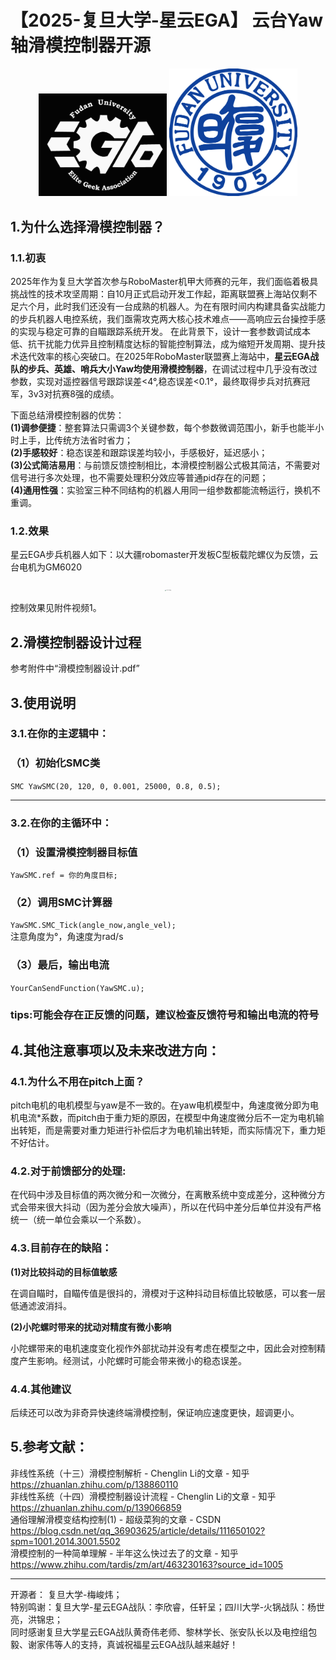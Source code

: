 # 【2025-复旦大学-星云EGA】 云台Yaw轴滑模控制器开源
<div align=center><img src="logo新_窄边.png" alt="logo新_窄边.png" style="zoom:20%;" />
<img src="R.png" alt="R.png" style="zoom:20%;" /> </div>

## 1.为什么选择滑模控制器？
### 1.1.初衷
​	2025年作为复旦大学首次参与RoboMaster机甲大师赛的元年，我们面临着极具挑战性的技术攻坚周期：自10月正式启动开发工作起，距离联盟赛上海站仅剩不足六个月，此时我们还没有一台成熟的机器人。为在有限时间内构建具备实战能力的步兵机器人电控系统，我们亟需攻克两大核心技术难点——高响应云台操控手感的实现与稳定可靠的自瞄跟踪系统开发。 在此背景下，设计一套参数调试成本低、抗干扰能力优异且控制精度达标的智能控制算法，成为缩短开发周期、提升技术迭代效率的核心突破口。在2025年RoboMaster联盟赛上海站中，**星云EGA战队的步兵、英雄、哨兵大小Yaw均使用滑模控制器**，在调试过程中几乎没有改过参数，实现对遥控器信号跟踪误差<4°,稳态误差<0.1°，最终取得步兵对抗赛冠军，3v3对抗赛8强的成绩。  

下面总结滑模控制器的优势：  
**(1)调参便捷**：整套算法只需调3个关键参数，每个参数微调范围小，新手也能半小时上手，比传统方法省时省力；   
**(2)手感较好**：稳态误差和跟踪误差均较小，手感极好，延迟感小；  
**(3)公式简洁易用**：与前馈反馈控制相比，本滑模控制器公式极其简洁，不需要对信号进行多次处理，也不需要处理积分效应等普通pid存在的问题；  
**(4)通用性强**：实验室三种不同结构的机器人用同一组参数都能流畅运行，换机不重调。

### 1.2.效果
星云EGA步兵机器人如下：以大疆robomaster开发板C型板载陀螺仪为反馈，云台电机为GM6020

<div align=center><img src="1130751.jpg" alt="1130751.jpg" style="zoom:10%;"/></div>

控制效果见附件视频1。

## 2.滑模控制器设计过程
参考附件中“滑模控制器设计.pdf”

## 3.使用说明
### 3.1.在你的主逻辑中：
### （1）初始化SMC类
`SMC YawSMC(20, 120, 0, 0.001, 25000, 0.8, 0.5); `

****
### 3.2.在你的主循环中：
### （1）设置滑模控制器目标值
`YawSMC.ref = 你的角度目标;`
### （2）调用SMC计算器
`YawSMC.SMC_Tick(angle_now,angle_vel);`  
注意角度为°，角速度为rad/s
### （3）最后，输出电流
`YourCanSendFunction(YawSMC.u);`
### tips:可能会存在正反馈的问题，建议检查反馈符号和输出电流的符号
## 4.其他注意事项以及未来改进方向：
### 4.1.为什么不用在pitch上面？

​	pitch电机的电机模型与yaw是不一致的。在yaw电机模型中，角速度微分即为电机电流*系数，而pitch由于重力矩的原因，在模型中角速度微分后不一定为电机输出转矩，而是需要对重力矩进行补偿后才为电机输出转矩，而实际情况下，重力矩不好估计。

### 4.2.对于前馈部分的处理:

​	在代码中涉及目标值的两次微分和一次微分，在离散系统中变成差分，这种微分方式会带来很大抖动（因为差分会放大噪声），所以在代码中差分后单位并没有严格统一（统一单位会乘以一个系数）。

### 4.3.目前存在的缺陷：
**(1)对比较抖动的目标值敏感**  

在调自瞄时，自瞄传值是很抖的，滑模对于这种抖动目标值比较敏感，可以套一层低通滤波消抖。

**(2)小陀螺时带来的扰动对精度有微小影响**

小陀螺带来的电机速度变化视作外部扰动并没有考虑在模型之中，因此会对控制精度产生影响。经测试，小陀螺时可能会带来微小的稳态误差。

### 4.4.其他建议

后续还可以改为非奇异快速终端滑模控制，保证响应速度更快，超调更小。

## 5.参考文献：
非线性系统（十三）滑模控制解析 - Chenglin Li的文章 - 知乎
https://zhuanlan.zhihu.com/p/138860110  
非线性系统（十四）滑模控制器设计流程 - Chenglin Li的文章 - 知乎
https://zhuanlan.zhihu.com/p/139066859  
通俗理解滑模变结构控制(1) - 超级菜狗的文章 - CSDN
https://blog.csdn.net/qq_36903625/article/details/111650102?spm=1001.2014.3001.5502  
滑模控制的一种简单理解 - 半年这么快过去了的文章 - 知乎 
https://www.zhihu.com/tardis/zm/art/463230163?source_id=1005
****
开源者： 复旦大学-梅峻炜；  
特别鸣谢：复旦大学-星云EGA战队：李欣睿，任轩呈；四川大学-火锅战队：杨世亮，洪锦忠；  
同时感谢复旦大学星云EGA战队黄奇伟老师、黎林学长、张安队长以及电控组包毅、谢家伟等人的支持，真诚祝福星云EGA战队越来越好！
